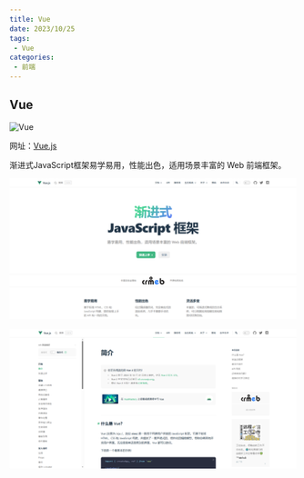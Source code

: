 ```yaml
---
title: Vue
date: 2023/10/25
tags:
 - Vue
categories:
 - 前端
---
```

## Vue

![Vue](https://img.shields.io/badge/Vue.js-v3.x-blue.svg?logo=Vue.js)

网址：[Vue.js](https://cn.vuejs.org/)

渐进式JavaScript框架易学易用，性能出色，适用场景丰富的 Web 前端框架。

![1698642854897](image/Vue/1698642854897.png)

![1698642841620](image/Vue/1698642841620.png)

